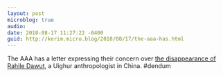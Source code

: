 ```yaml
---
layout: post
microblog: true
audio: 
date: 2018-08-17 11:27:22 -0400
guid: http://kerim.micro.blog/2018/08/17/the-aaa-has.html
---
```

The AAA has a letter expressing their concern over [the disappearance of Rahile Dawut](http://www.americananthro.org/ParticipateAndAdvocate/AdvocacyDetail.aspx?ItemNumber=24182&navItemNumber=659), a Uighur anthropologist in China. #dendum
